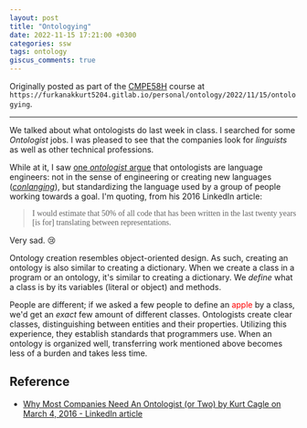 ```yaml
---
layout: post
title: "Ontologying"
date: 2022-11-15 17:21:00 +0300
categories: ssw
tags: ontology
giscus_comments: true
---
```


Originally posted as part of the [CMPE58H](https://cmpe.boun.edu.tr/courses/cmpe58h) course at `https://furkanakkurt5204.gitlab.io/personal/ontology/2022/11/15/ontologying`.

---

We talked about what ontologists do last week in class.
I searched for some _Ontologist_ jobs.
I was pleased to see that the companies look for _linguists_ as well as other technical professions.

While at it, I saw [one _ontologist_ argue](https://www.linkedin.com/pulse/why-most-companies-need-ontologist-two-kurt-cagle/) that ontologists are language engineers: not in the sense of engineering or creating new languages ([_conlanging_](https://en.wikipedia.org/wiki/Constructed_language)), but standardizing the language used by a group of people working towards a goal.
I'm quoting, from his 2016 LinkedIn article:

> <span style="font-family: tahoma; font-style: normal">I would estimate that 50% of all code that has been written in the last twenty years [is for] translating between representations.</span>

Very sad. 😢

Ontology creation resembles object-oriented design.
As such, creating an ontology is also similar to creating a dictionary.
When we create a class in a program or an ontology, it's similar to creating a dictionary.
We _define_ what a class is by its variables (literal or object) and methods.

People are different; if we asked a few people to define an <span style="color: red">apple</span> by a class, we'd get an _exact_ few amount of different classes.
Ontologists create clear classes, distinguishing between entities and their properties.
Utilizing this experience, they establish standards that programmers use.
When an ontology is organized well, transferring work mentioned above becomes less of a burden and takes less time.

## Reference

- [Why Most Companies Need An Ontologist (or Two) by Kurt Cagle on March 4, 2016 - LinkedIn article](https://www.linkedin.com/pulse/why-most-companies-need-ontologist-two-kurt-cagle/)
